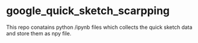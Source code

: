 # google_quick_sketch_scarpping
This repo conatains python /ipynb files which collects the quick sketch data and store them as npy file.
